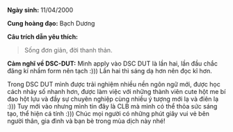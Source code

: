 **Ngày sinh:** 11/04/2000


**Cung hoàng đạo:** Bạch Dương


**Câu trích dẫn yêu thích:**
> Sống đơn giản, đời thanh thản.

**Cảm nghĩ về DSC-DUT:** Mình apply vào DSC DUT là lần hai, lần đầu chắc đăng kí nhầm form nên tạch :))) Lần hai thì sáng dạ hơn nên đọc kĩ hơn.  

Trong DSC DUT mình được trải nghiệm nhiều nền ngôn ngữ mới, được học cách nhảy số nhanh hơn, được làm việc với những  thành viên cute hột me bí đao hột lựu và đầy sự chuyên nghiệp cùng nhiều ý tượng mới lạ và điên lạ :)))
Tuy mới vào nhưng mình tin đây là CLB mà mình có thể thỏa sức sáng tạo, thể hiện cá tính :)))
Chúc mọi người có những phút giây vui vẻ bên người thân, gia đình và bạn bè trong mùa dịch này nhé!
